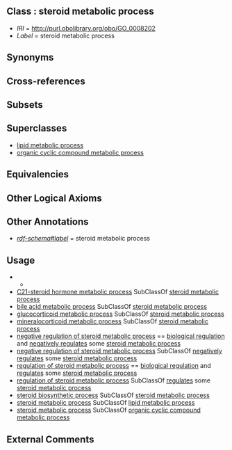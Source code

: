 
## Class : steroid metabolic process

 * *IRI* = http://purl.obolibrary.org/obo/GO_0008202
 * *Label* = steroid metabolic process

## Synonyms


## Cross-references


## Subsets


## Superclasses

 * [lipid metabolic process](../../GO/29/GO_0006629.md)
 * [organic cyclic compound metabolic process](../../GO/60/GO_1901360.md)

## Equivalencies


## Other Logical Axioms


## Other Annotations

 * *[rdf-schema#label](../../el/rdf-schema#label.md)* = steroid metabolic process

## Usage

 * -
 * [C21-steroid hormone metabolic process](../../GO/07/GO_0008207.md) SubClassOf [steroid metabolic process](../../GO/02/GO_0008202.md)
 * [bile acid metabolic process](../../GO/06/GO_0008206.md) SubClassOf [steroid metabolic process](../../GO/02/GO_0008202.md)
 * [glucocorticoid metabolic process](../../GO/11/GO_0008211.md) SubClassOf [steroid metabolic process](../../GO/02/GO_0008202.md)
 * [mineralocorticoid metabolic process](../../GO/12/GO_0008212.md) SubClassOf [steroid metabolic process](../../GO/02/GO_0008202.md)
 * [negative regulation of steroid metabolic process](../../GO/39/GO_0045939.md) == [biological regulation](../../GO/07/GO_0065007.md) and [negatively regulates](../../RO/12/RO_0002212.md) some [steroid metabolic process](../../GO/02/GO_0008202.md)
 * [negative regulation of steroid metabolic process](../../GO/39/GO_0045939.md) SubClassOf [negatively regulates](../../RO/12/RO_0002212.md) some [steroid metabolic process](../../GO/02/GO_0008202.md)
 * [regulation of steroid metabolic process](../../GO/18/GO_0019218.md) == [biological regulation](../../GO/07/GO_0065007.md) and [regulates](../../RO/11/RO_0002211.md) some [steroid metabolic process](../../GO/02/GO_0008202.md)
 * [regulation of steroid metabolic process](../../GO/18/GO_0019218.md) SubClassOf [regulates](../../RO/11/RO_0002211.md) some [steroid metabolic process](../../GO/02/GO_0008202.md)
 * [steroid biosynthetic process](../../GO/94/GO_0006694.md) SubClassOf [steroid metabolic process](../../GO/02/GO_0008202.md)
 * [steroid metabolic process](../../GO/02/GO_0008202.md) SubClassOf [lipid metabolic process](../../GO/29/GO_0006629.md)
 * [steroid metabolic process](../../GO/02/GO_0008202.md) SubClassOf [organic cyclic compound metabolic process](../../GO/60/GO_1901360.md)

## External Comments

